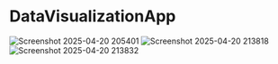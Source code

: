 # DataVisualizationApp

![Screenshot 2025-04-20 205401](https://github.com/user-attachments/assets/e4abe7a7-73d7-4062-8721-cffdcbc7e8af)
![Screenshot 2025-04-20 213818](https://github.com/user-attachments/assets/0591a063-b816-4d20-9855-c473eca8885f)
![Screenshot 2025-04-20 213832](https://github.com/user-attachments/assets/9c55c56e-49bf-4e35-b4d6-16cb3d248108)
